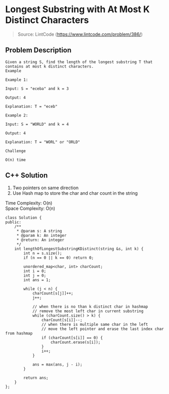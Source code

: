 # Longest Substring with At Most K Distinct Characters
> Source: LintCode (https://www.lintcode.com/problem/386/)
## Problem Description
```
Given a string S, find the length of the longest substring T that contains at most k distinct characters.
Example

Example 1:

Input: S = "eceba" and k = 3

Output: 4

Explanation: T = "eceb"

Example 2:

Input: S = "WORLD" and k = 4

Output: 4

Explanation: T = "WORL" or "ORLD"

Challenge

O(n) time
```

## C++ Solution
1. Two pointers on same direction  
2. Use Hash map to store the char and char count in the string  

Time Complexity: O(n)  
Space Complexity: O(n)  
 
```
class Solution {
public:
    /**
     * @param s: A string
     * @param k: An integer
     * @return: An integer
     */
    int lengthOfLongestSubstringKDistinct(string &s, int k) {
        int n = s.size();
        if (n == 0 || k == 0) return 0;
        
        unordered_map<char, int> charCount;
        int i = 0;
        int j = 0;
        int ans = 1;
        
        while (j < n) {
            charCount[s[j]]++;
            j++;
            
            // when there is no than k distinct char in hashmap
            // remove the most left char in current substring
            while (charCount.size() > k) {
                charCount[s[i]]--;
                // when there is multiple same char in the left 
                // move the left pointer and erase the last index char from hashmap
                if (charCount[s[i]] == 0) {
                    charCount.erase(s[i]);
                }
                i++;
            }
            
            ans = max(ans, j - i);
        }
        
        return ans;
    }
};
```
 